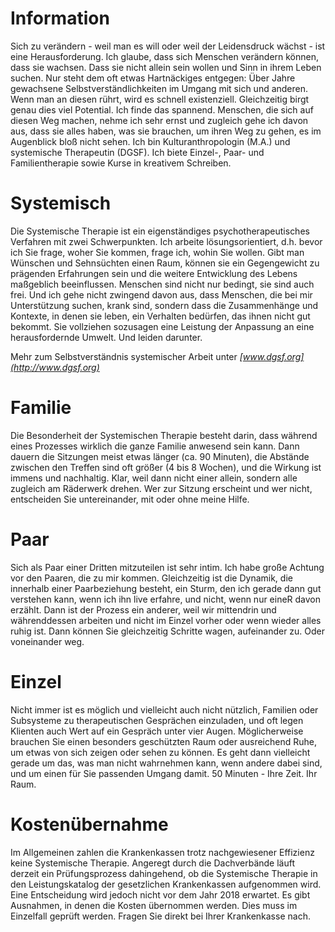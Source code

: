 ---
---
# Information

Sich zu verändern - weil man es will oder weil der Leidensdruck wächst - ist eine Herausforderung. Ich glaube, dass sich Menschen verändern können, dass sie wachsen. Dass sie nicht allein sein wollen und Sinn in ihrem Leben suchen. Nur steht dem oft etwas Hartnäckiges entgegen: Über Jahre gewachsene Selbstverständlichkeiten im Umgang mit sich und anderen. Wenn man an diesen rührt, wird es schnell existenziell. Gleichzeitig birgt genau dies viel Potential. Ich finde das spannend. Menschen, die sich auf diesen Weg machen, nehme ich sehr ernst und zugleich gehe ich davon aus, dass sie alles haben, was sie brauchen, um ihren Weg zu gehen, es im Augenblick bloß nicht sehen.
Ich bin Kulturanthropologin (M.A.) und systemische Therapeutin (DGSF). Ich biete Einzel-, Paar- und Familientherapie sowie Kurse in kreativem Schreiben.

# Systemisch

Die Systemische Therapie ist ein eigenständiges psychotherapeutisches Verfahren mit zwei Schwerpunkten.
Ich arbeite lösungsorientiert, d.h. bevor ich Sie frage, woher Sie kommen, frage ich, wohin Sie wollen. Gibt man Wünschen und Sehnsüchten einen Raum, können sie ein Gegengewicht zu prägenden Erfahrungen sein und die weitere Entwicklung des Lebens maßgeblich beeinflussen. Menschen sind nicht nur bedingt, sie sind auch frei.
Und ich gehe nicht zwingend davon aus, dass Menschen, die bei mir Unterstützung suchen, krank sind, sondern dass die Zusammenhänge und Kontexte, in denen sie leben, ein Verhalten bedürfen, das ihnen nicht gut bekommt. Sie vollziehen sozusagen eine Leistung der Anpassung an eine herausfordernde Umwelt. Und leiden darunter.

Mehr zum Selbstverständnis systemischer Arbeit unter *[www.dgsf.org](http://www.dgsf.org)*



# Familie

Die Besonderheit der Systemischen Therapie besteht darin, dass während eines Prozesses wirklich die ganze Familie anwesend sein kann. Dann dauern die Sitzungen meist etwas länger (ca. 90 Minuten), die Abstände zwischen den Treffen sind oft größer (4 bis 8 Wochen), und die Wirkung ist immens und nachhaltig. Klar, weil dann nicht einer allein, sondern alle zugleich am Räderwerk drehen.
Wer zur Sitzung erscheint und wer nicht, entscheiden Sie untereinander, mit oder ohne meine Hilfe.



# Paar

Sich als Paar einer Dritten mitzuteilen ist sehr intim. Ich habe große Achtung vor den Paaren, die zu mir kommen. Gleichzeitig ist die Dynamik, die innerhalb einer Paarbeziehung besteht, ein Sturm, den ich gerade dann gut verstehen kann, wenn ich ihn live erfahre, und nicht, wenn nur eineR davon erzählt. Dann ist der Prozess ein anderer, weil wir mittendrin und währenddessen arbeiten und nicht im Einzel vorher oder wenn wieder alles ruhig ist. Dann können Sie gleichzeitig Schritte wagen, aufeinander zu. Oder voneinander weg.

# Einzel

Nicht immer ist es möglich und vielleicht auch nicht nützlich, Familien oder Subsysteme zu therapeutischen Gesprächen einzuladen, und oft legen Klienten auch Wert auf ein Gespräch unter vier Augen. Möglicherweise brauchen Sie einen besonders geschützten Raum oder ausreichend Ruhe, um etwas von sich zeigen oder sehen zu können. Es geht dann vielleicht gerade um das, was man nicht wahrnehmen kann, wenn andere dabei sind, und um einen für Sie passenden Umgang damit. 50 Minuten - Ihre Zeit. Ihr Raum.

# Kostenübernahme

Im Allgemeinen zahlen die Krankenkassen trotz nachgewiesener Effizienz keine Systemische Therapie. Angeregt durch die Dachverbände läuft derzeit ein Prüfungsprozess dahingehend, ob die Systemische Therapie in den Leistungskatalog der gesetzlichen Krankenkassen aufgenommen wird. Eine Entscheidung wird jedoch nicht vor dem Jahr 2018 erwartet.
Es gibt Ausnahmen, in denen die Kosten übernommen werden. Dies muss im Einzelfall geprüft werden. Fragen Sie direkt bei Ihrer Krankenkasse nach.
